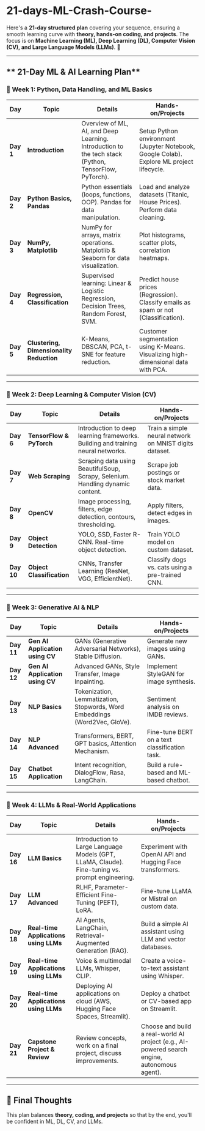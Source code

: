 # 21-days-ML-Crash-Course-


Here's a **21-day structured plan** covering your sequence, ensuring a smooth learning curve with **theory, hands-on coding, and projects**. The focus is on **Machine Learning (ML), Deep Learning (DL), Computer Vision (CV), and Large Language Models (LLMs)**. 🚀  

---

## ** 21-Day ML & AI Learning Plan**

### **🔹 Week 1: Python, Data Handling, and ML Basics**
| **Day** | **Topic** | **Details** | **Hands-on/Projects** |
|---------|----------|-------------|----------------------|
| **Day 1** | **Introduction** | Overview of ML, AI, and Deep Learning. Introduction to the tech stack (Python, TensorFlow, PyTorch). | Setup Python environment (Jupyter Notebook, Google Colab). Explore ML project lifecycle. |
| **Day 2** | **Python Basics, Pandas** | Python essentials (loops, functions, OOP). Pandas for data manipulation. | Load and analyze datasets (Titanic, House Prices). Perform data cleaning. |
| **Day 3** | **NumPy, Matplotlib** | NumPy for arrays, matrix operations. Matplotlib & Seaborn for data visualization. | Plot histograms, scatter plots, correlation heatmaps. |
| **Day 4** | **Regression, Classification** | Supervised learning: Linear & Logistic Regression, Decision Trees, Random Forest, SVM. | Predict house prices (Regression). Classify emails as spam or not (Classification). |
| **Day 5** | **Clustering, Dimensionality Reduction** | K-Means, DBSCAN, PCA, t-SNE for feature reduction. | Customer segmentation using K-Means. Visualizing high-dimensional data with PCA. |

---

### **🔹 Week 2: Deep Learning & Computer Vision (CV)**
| **Day** | **Topic** | **Details** | **Hands-on/Projects** |
|---------|----------|-------------|----------------------|
| **Day 6** | **TensorFlow & PyTorch** | Introduction to deep learning frameworks. Building and training neural networks. | Train a simple neural network on MNIST digits dataset. |
| **Day 7** | **Web Scraping** | Scraping data using BeautifulSoup, Scrapy, Selenium. Handling dynamic content. | Scrape job postings or stock market data. |
| **Day 8** | **OpenCV** | Image processing, filters, edge detection, contours, thresholding. | Apply filters, detect edges in images. |
| **Day 9** | **Object Detection** | YOLO, SSD, Faster R-CNN. Real-time object detection. | Train YOLO model on custom dataset. |
| **Day 10** | **Object Classification** | CNNs, Transfer Learning (ResNet, VGG, EfficientNet). | Classify dogs vs. cats using a pre-trained CNN. |

---

### **🔹 Week 3: Generative AI & NLP**
| **Day** | **Topic** | **Details** | **Hands-on/Projects** |
|---------|----------|-------------|----------------------|
| **Day 11** | **Gen AI Application using CV** | GANs (Generative Adversarial Networks), Stable Diffusion. | Generate new images using GANs. |
| **Day 12** | **Gen AI Application using CV** | Advanced GANs, Style Transfer, Image Inpainting. | Implement StyleGAN for image synthesis. |
| **Day 13** | **NLP Basics** | Tokenization, Lemmatization, Stopwords, Word Embeddings (Word2Vec, GloVe). | Sentiment analysis on IMDB reviews. |
| **Day 14** | **NLP Advanced** | Transformers, BERT, GPT basics, Attention Mechanism. | Fine-tune BERT on a text classification task. |
| **Day 15** | **Chatbot Application** | Intent recognition, DialogFlow, Rasa, LangChain. | Build a rule-based and ML-based chatbot. |

---

### **🔹 Week 4: LLMs & Real-World Applications**
| **Day** | **Topic** | **Details** | **Hands-on/Projects** |
|---------|----------|-------------|----------------------|
| **Day 16** | **LLM Basics** | Introduction to Large Language Models (GPT, LLaMA, Claude). Fine-tuning vs. prompt engineering. | Experiment with OpenAI API and Hugging Face transformers. |
| **Day 17** | **LLM Advanced** | RLHF, Parameter-Efficient Fine-Tuning (PEFT), LoRA. | Fine-tune LLaMA or Mistral on custom data. |
| **Day 18** | **Real-time Applications using LLMs** | AI Agents, LangChain, Retrieval-Augmented Generation (RAG). | Build a simple AI assistant using LLM and vector databases. |
| **Day 19** | **Real-time Applications using LLMs** | Voice & multimodal LLMs, Whisper, CLIP. | Create a voice-to-text assistant using Whisper. |
| **Day 20** | **Real-time Applications using LLMs** | Deploying AI applications on cloud (AWS, Hugging Face Spaces, Streamlit). | Deploy a chatbot or CV-based app on Streamlit. |
| **Day 21** | **Capstone Project & Review** | Review concepts, work on a final project, discuss improvements. | Choose and build a real-world AI project (e.g., AI-powered search engine, autonomous agent). |

---

## **🚀 Final Thoughts**
This plan balances **theory, coding, and projects** so that by the end, you'll be confident in ML, DL, CV, and LLMs.
